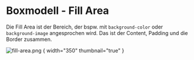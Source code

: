 # Boxmodell - Fill Area

<show-structure depth="2" />

Die Fill Area ist der Bereich, der bspw. mit `background-color` oder `background-image` angesprochen wird. Das ist der Content, Padding und die
Border zusammen.

![fill-area.png](fill-area.png) { width="350" thumbnail="true" }
